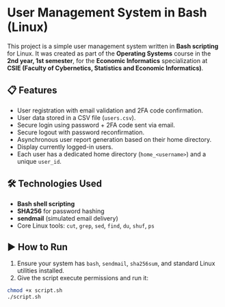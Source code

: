 # User Management System in Bash (Linux)

This project is a simple user management system written in **Bash scripting** for Linux. It was created as part of the **Operating Systems** course in the **2nd year, 1st semester**, for the **Economic Informatics** specialization at **CSIE (Faculty of Cybernetics, Statistics and Economic Informatics)**.

## 📋 Features

- User registration with email validation and 2FA code confirmation.
- User data stored in a CSV file (`users.csv`).
- Secure login using password + 2FA code sent via email.
- Secure logout with password reconfirmation.
- Asynchronous user report generation based on their home directory.
- Display currently logged-in users.
- Each user has a dedicated home directory (`home_<username>`) and a unique `user_id`.

## 🛠️ Technologies Used

- **Bash shell scripting**
- **SHA256** for password hashing
- **sendmail** (simulated email delivery)
- Core Linux tools: `cut`, `grep`, `sed`, `find`, `du`, `shuf`, `ps`

## ▶️ How to Run

1. Ensure your system has `bash`, `sendmail`, `sha256sum`, and standard Linux utilities installed.
2. Give the script execute permissions and run it:

```bash
chmod +x script.sh
./script.sh

